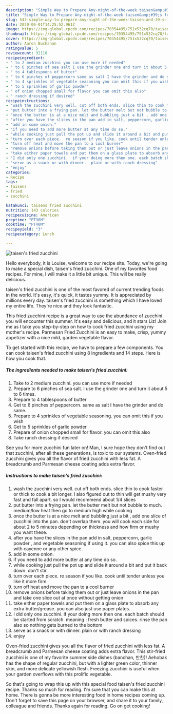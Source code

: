 ```yaml
---
description: "Simple Way to Prepare Any-night-of-the-week taisen&amp;#39;s fried zucchini"
title: "Simple Way to Prepare Any-night-of-the-week taisen&amp;#39;s fried zucchini"
slug: 547-simple-way-to-prepare-any-night-of-the-week-taisen-and-39-s-fried-zucchini
date: 2020-06-01T14:25:52.961Z
image: https://img-global.cpcdn.com/recipes/70354495/751x532cq70/taisens-fried-zucchini-recipe-main-photo.jpg
thumbnail: https://img-global.cpcdn.com/recipes/70354495/751x532cq70/taisens-fried-zucchini-recipe-main-photo.jpg
cover: https://img-global.cpcdn.com/recipes/70354495/751x532cq70/taisens-fried-zucchini-recipe-main-photo.jpg
author: Aaron Buchanan
ratingvalue: 5
reviewcount: 32110
recipeingredient:
- " to 2 medium zucchini you can use more if needed"
- " to 6 pinches of sea salt I use the grinder one and turn it about 5 to 6 times"
- " to 4 tablespoons of butter"
- " to 6 pinches of peppercorn same as salt I have the grinder and do same"
- " to 4 sprinkles of vegetable seasoning you can omit this if you wish"
- " to 5 sprinkles of garlic powder"
- " of onion chopped small for flavor you can omit this also"
- " ranch dressing if desired"
recipeinstructions:
- "wash the zucchini very well. cut off both ends. slice thin to cook faster or thick to cook a bit longer. I also figured out to thin will get mushy very fast and fall apart. so I would recommend about 1/4 slices"
- "put butter into a frying pan. let the butter melt but not bubble to much. medium/low heat then go to medium high while cooking"
- "once the butter is at a nice melt and bubbling just a bit , add one slice of zucchini into the pan. don&#39;t overlap them. you will cook each side for about 2 to 5 minutes depending on thickness and how firm or mushy you want these."
- "after you have the slices in the pan add in salt, peppercorn, garlic powder , and vegetable seasoning if using it. you can also spice this up with cayenne or any other spice."
- "add in some onion."
- "if you need to add more butter at any time do so."
- "while cooking just pull the pot up and slide it around a bit and put it back down. don&#39;t stir."
- "turn over each piece.  re season if you like. cook until tender unless you like it more firm."
- "turn off heat and move the pan to a cool burner"
- "remove onions before taking them out or just leave onions in the pan and take one slice out at once without getting onion"
- "take either paper towels and put them on a glass plate to absorb any extra butter/grease. you can also just use paper plates."
- "I did only one zucchini.  if your doing more then one. each batch should be started from scratch. meaning : fresh butter and spices.  rinse the pan also so nothing gets burned to the bottom"
- "serve as a snack or with dinner.  plain or with ranch dressing"
- "enjoy"
categories:
- Recipe
tags:
- taisens
- fried
- zucchini

katakunci: taisens fried zucchini 
nutrition: 143 calories
recipecuisine: American
preptime: "PT36M"
cooktime: "PT40M"
recipeyield: "3"
recipecategory: Lunch

---
```



![taisen&#39;s fried zucchini](https://img-global.cpcdn.com/recipes/70354495/751x532cq70/taisens-fried-zucchini-recipe-main-photo.jpg)

Hello everybody, it is Louise, welcome to our recipe site. Today, we're going to make a special dish, taisen&#39;s fried zucchini. One of my favorites food recipes. For mine, I will make it a little bit unique. This will be really delicious.

taisen&#39;s fried zucchini is one of the most favored of current trending foods in the world. It's easy, it's quick, it tastes yummy. It is appreciated by millions every day. taisen&#39;s fried zucchini is something which I have loved my entire life. They're nice and they look fantastic.

This fried zucchini recipe is a great way to use the abundance of zucchini you will encounter this summer. It&#39;s easy and delicious, and it stars Liz! Join me as I take you step-by-step on how to cook fried zucchini using my mother&#39;s recipe. Parmesan Fried Zucchini is an easy to make, crisp, yummy appetizer with a nice mild, garden vegetable flavor.


To get started with this recipe, we have to prepare a few components. You can cook taisen&#39;s fried zucchini using 8 ingredients and 14 steps. Here is how you cook that.

<!--inarticleads1-->

##### The ingredients needed to make taisen&#39;s fried zucchini:

1. Take  to 2 medium zucchini. you can use more if needed
1. Prepare  to 6 pinches of sea salt. I use the grinder one and turn it about 5 to 6 times.
1. Prepare  to 4 tablespoons of butter
1. Get  to 6 pinches of peppercorn. same as salt I have the grinder and do same.
1. Prepare  to 4 sprinkles of vegetable seasoning. you can omit this if you wish
1. Get  to 5 sprinkles of garlic powder
1. Prepare  of onion chopped small for flavor. you can omit this also
1. Take  ranch dressing if desired


See you for more zucchini fun later on! Man, I sure hope they don&#39;t find out that zucchini, after all these generations, is toxic to our systems. Oven-fried zucchini gives you all the flavor of fried zucchini with less fat. A breadcrumb and Parmesan cheese coating adds extra flavor. 

<!--inarticleads2-->

##### Instructions to make taisen&#39;s fried zucchini:

1. wash the zucchini very well. cut off both ends. slice thin to cook faster or thick to cook a bit longer. I also figured out to thin will get mushy very fast and fall apart. so I would recommend about 1/4 slices
1. put butter into a frying pan. let the butter melt but not bubble to much. medium/low heat then go to medium high while cooking
1. once the butter is at a nice melt and bubbling just a bit , add one slice of zucchini into the pan. don&#39;t overlap them. you will cook each side for about 2 to 5 minutes depending on thickness and how firm or mushy you want these.
1. after you have the slices in the pan add in salt, peppercorn, garlic powder , and vegetable seasoning if using it. you can also spice this up with cayenne or any other spice.
1. add in some onion.
1. if you need to add more butter at any time do so.
1. while cooking just pull the pot up and slide it around a bit and put it back down. don&#39;t stir.
1. turn over each piece.  re season if you like. cook until tender unless you like it more firm.
1. turn off heat and move the pan to a cool burner
1. remove onions before taking them out or just leave onions in the pan and take one slice out at once without getting onion
1. take either paper towels and put them on a glass plate to absorb any extra butter/grease. you can also just use paper plates.
1. I did only one zucchini.  if your doing more then one. each batch should be started from scratch. meaning : fresh butter and spices.  rinse the pan also so nothing gets burned to the bottom
1. serve as a snack or with dinner.  plain or with ranch dressing
1. enjoy


Oven-fried zucchini gives you all the flavor of fried zucchini with less fat. A breadcrumb and Parmesan cheese coating adds extra flavor. This stir-fried zucchini is one of my favorite summer side dishes (banchan, 반찬)! Aehobak has the shape of regular zucchini, but with a lighter green color, thinner skin, and more delicate yellowish flesh. Freezing zucchini is useful when your garden overflows with this prolific vegetable. 

So that's going to wrap this up with this special food taisen&#39;s fried zucchini recipe. Thanks so much for reading. I'm sure that you can make this at home. There is gonna be more interesting food in home recipes coming up. Don't forget to save this page on your browser, and share it to your family, colleague and friends. Thanks again for reading. Go on get cooking!
